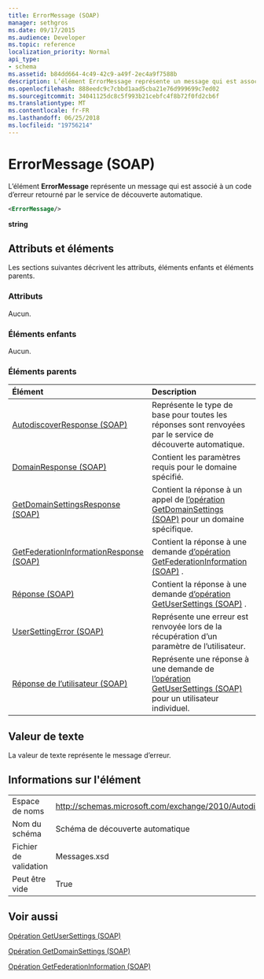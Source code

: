 ```yaml
---
title: ErrorMessage (SOAP)
manager: sethgros
ms.date: 09/17/2015
ms.audience: Developer
ms.topic: reference
localization_priority: Normal
api_type:
- schema
ms.assetid: b84dd664-4c49-42c9-a49f-2ec4a9f7588b
description: L’élément ErrorMessage représente un message qui est associé à un code d’erreur retourné par le service de découverte automatique.
ms.openlocfilehash: 888eedc9c7cbbd1aad5cba21e76d999699c7ed02
ms.sourcegitcommit: 34041125dc8c5f993b21cebfc4f8b72f0fd2cb6f
ms.translationtype: MT
ms.contentlocale: fr-FR
ms.lasthandoff: 06/25/2018
ms.locfileid: "19756214"
---
```

# <a name="errormessage-soap"></a>ErrorMessage (SOAP)

L’élément **ErrorMessage** représente un message qui est associé à un code d’erreur retourné par le service de découverte automatique. 
  
```XML
<ErrorMessage/>
```

 **string**
## <a name="attributes-and-elements"></a>Attributs et éléments

Les sections suivantes décrivent les attributs, éléments enfants et éléments parents.
  
### <a name="attributes"></a>Attributs

Aucun.
  
### <a name="child-elements"></a>Éléments enfants

Aucun.
  
### <a name="parent-elements"></a>Éléments parents

|**Élément**|**Description**|
|:-----|:-----|
|[AutodiscoverResponse (SOAP)](autodiscoverresponse-soap.md) <br/> |Représente le type de base pour toutes les réponses sont renvoyées par le service de découverte automatique.  <br/> |
|[DomainResponse (SOAP)](domainresponse-soap.md) <br/> |Contient les paramètres requis pour le domaine spécifié.  <br/> |
|[GetDomainSettingsResponse (SOAP)](getdomainsettingsresponse-soap.md) <br/> |Contient la réponse à un appel de [l’opération GetDomainSettings (SOAP)](getdomainsettings-operation-soap.md) pour un domaine spécifique.  <br/> |
|[GetFederationInformationResponse (SOAP)](getfederationinformationresponse-soap.md) <br/> |Contient la réponse à une demande [d’opération GetFederationInformation (SOAP)](getfederationinformation-operation-soap.md) .  <br/> |
|[Réponse (SOAP)](response-soap.md) <br/> |Contient la réponse à une demande [d’opération GetUserSettings (SOAP)](getusersettings-operation-soap.md) .  <br/> |
|[UserSettingError (SOAP)](usersettingerror-soap.md) <br/> |Représente une erreur est renvoyée lors de la récupération d’un paramètre de l’utilisateur.  <br/> |
|[Réponse de l’utilisateur (SOAP)](userresponse-soap.md) <br/> |Représente une réponse à une demande de [l’opération GetUserSettings (SOAP)](getusersettings-operation-soap.md) pour un utilisateur individuel.  <br/> |
   
## <a name="text-value"></a>Valeur de texte

La valeur de texte représente le message d’erreur.
  
## <a name="element-information"></a>Informations sur l'élément

|||
|:-----|:-----|
|Espace de noms  <br/> |http://schemas.microsoft.com/exchange/2010/Autodiscover  <br/> |
|Nom du schéma  <br/> |Schéma de découverte automatique  <br/> |
|Fichier de validation  <br/> |Messages.xsd  <br/> |
|Peut être vide  <br/> |True  <br/> |
   
## <a name="see-also"></a>Voir aussi



[Opération GetUserSettings (SOAP)](getusersettings-operation-soap.md)
  
[Opération GetDomainSettings (SOAP)](getdomainsettings-operation-soap.md)
  
[Opération GetFederationInformation (SOAP)](getfederationinformation-operation-soap.md)

